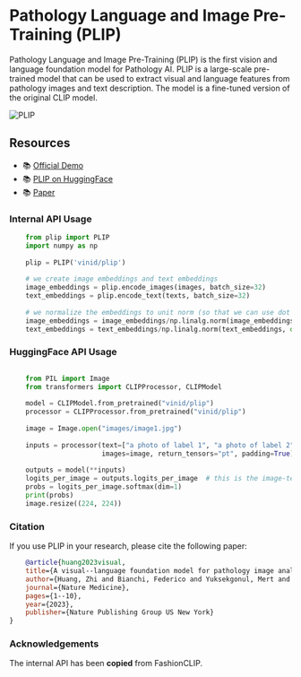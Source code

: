 # Pathology Language and Image Pre-Training (PLIP)

Pathology Language and Image Pre-Training (PLIP) is the first vision and language foundation model for Pathology AI. PLIP is a large-scale pre-trained model that can be used to extract visual and language features from pathology images and text description.
The model is a fine-tuned version of the original CLIP model.


![PLIP](assets/banner.png "A visual–language foundation model for pathology AI")


## Resources
- 📚 [Official Demo](https://huggingface.co/spaces/vinid/webplip)
- 📚 [PLIP on HuggingFace](https://huggingface.co/vinid/plip)
- 📚 [Paper](https://www.nature.com/articles/s41591-023-02504-3)


### Internal API Usage

```python
    from plip import PLIP
    import numpy as np
    
    plip = PLIP('vinid/plip')
    
    # we create image embeddings and text embeddings
    image_embeddings = plip.encode_images(images, batch_size=32)
    text_embeddings = plip.encode_text(texts, batch_size=32)
    
    # we normalize the embeddings to unit norm (so that we can use dot product instead of cosine similarity to do comparisons)
    image_embeddings = image_embeddings/np.linalg.norm(image_embeddings, ord=2, axis=-1, keepdims=True)
    text_embeddings = text_embeddings/np.linalg.norm(text_embeddings, ord=2, axis=-1, keepdims=True)
```

### HuggingFace API Usage

```python

    from PIL import Image
    from transformers import CLIPProcessor, CLIPModel
    
    model = CLIPModel.from_pretrained("vinid/plip")
    processor = CLIPProcessor.from_pretrained("vinid/plip")
    
    image = Image.open("images/image1.jpg")
    
    inputs = processor(text=["a photo of label 1", "a photo of label 2"],
                       images=image, return_tensors="pt", padding=True)
    
    outputs = model(**inputs)
    logits_per_image = outputs.logits_per_image  # this is the image-text similarity score
    probs = logits_per_image.softmax(dim=1)  
    print(probs)
    image.resize((224, 224))

```

### Citation

If you use PLIP in your research, please cite the following paper:

```bibtex
    @article{huang2023visual,
    title={A visual--language foundation model for pathology image analysis using medical Twitter},
    author={Huang, Zhi and Bianchi, Federico and Yuksekgonul, Mert and Montine, Thomas J and Zou, James},
    journal={Nature Medicine},
    pages={1--10},
    year={2023},
    publisher={Nature Publishing Group US New York}
}
```

### Acknowledgements

The internal API has been **copied** from FashionCLIP.
